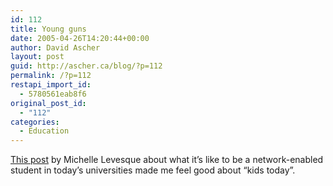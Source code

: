 ```yaml
---
id: 112
title: Young guns
date: 2005-04-26T14:20:44+00:00
author: David Ascher
layout: post
guid: http://ascher.ca/blog/?p=112
permalink: /?p=112
restapi_import_id:
  - 5780561eab8f6
original_post_id:
  - "112"
categories:
  - Education
---
```

[This post](http://insanecats.com/cgi-bin/single.py?month=apr05&msg=26) by Michelle Levesque about what it&#8217;s like to be a network-enabled student in today&#8217;s universities made me feel good about &#8220;kids today&#8221;.